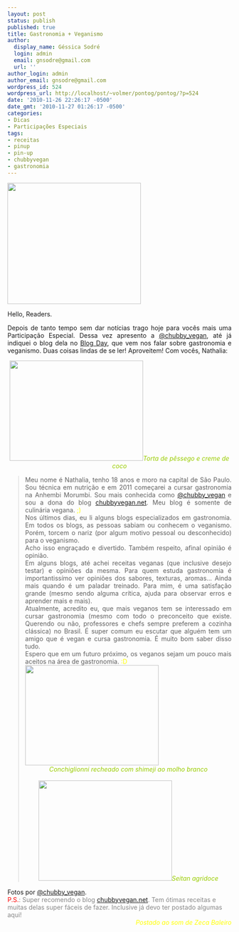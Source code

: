 ```yaml
---
layout: post
status: publish
published: true
title: Gastronomia + Veganismo
author:
  display_name: Géssica Sodré
  login: admin
  email: gnsodre@gmail.com
  url: ''
author_login: admin
author_email: gnsodre@gmail.com
wordpress_id: 524
wordpress_url: http://localhost/~volmer/pontog/pontog/?p=524
date: '2010-11-26 22:26:17 -0500'
date_gmt: '2010-11-27 01:26:17 -0500'
categories:
- Dicas
- Participações Especiais
tags:
- receitas
- pinup
- pin-up
- chubbyvegan
- gastronomia
---
```

<p><a href="http://localhost/~volmer/pontog/pontog/wp-content/uploads/2010/11/PinUp_20.png"><img class="aligncenter size-medium wp-image-525" title="PinUp_20" src="http://localhost/~volmer/pontog/pontog/wp-content/uploads/2010/11/PinUp_20-300x272.png" alt="" width="300" height="272" /></a></p>
<p style="text-align: justify;">Hello, Readers.</p>
<p style="text-align: justify;">Depois de tanto tempo sem dar notícias trago hoje para vocês mais uma Participação Especial. Dessa vez apresento a <a title="@chubby_vegan" href="http://twitter.com/#!/chubby_vegan" target="_blank">@chubby_vegan</a>, até já indiquei o blog dela no <a title="BlogDay" href="http://localhost/~volmer/pontog/pontog/blogday-2010/" target="_blank">Blog Day</a>, que vem nos falar sobre gastronomia e veganismo. Duas coisas lindas de se ler! Aproveitem! Com vocês, Nathalia:</p>
<p style="text-align: center;"><a href="http://localhost/~volmer/pontog/pontog/wp-content/uploads/2010/11/gastronomia_3.jpg"><img class="aligncenter size-medium wp-image-527" title="gastronomia_3" src="http://localhost/~volmer/pontog/pontog/wp-content/uploads/2010/11/gastronomia_3-300x225.jpg" alt="" width="300" height="225" /></a><span style="color: #99cc00;"><em>Torta de pêssego e creme de coco</em></span></p>
<blockquote style="text-align: justify;">
<div>Meu nome é Nathalia, tenho 18 anos e moro na capital de São Paulo. Sou técnica em nutrição e em 2011 começarei a cursar gastronomia na Anhembi Morumbi. Sou mais conhecida como <a title="@chubby_vegan" href="http://twitter.com/#!/chubby_vegan" target="_blank">@chubby_vegan</a> e sou a dona do blog <a title="chubbyvegan.net" href="http://chubbyvegan.net/" target="_blank">chubbyvegan.net</a>. Meu blog é somente de culinária vegana. <span style="color: #ffff00;">;)</span></div>
<div id="_mcePaste">Nos últimos dias, eu li alguns blogs especializados em gastronomia. Em todos os blogs, as pessoas sabiam ou conhecem o veganismo. Porém, torcem o nariz (por algum motivo pessoal ou desconhecido) para o veganismo.</div>
<div id="_mcePaste">Acho isso engraçado e divertido. Também respeito, afinal opinião é opinião.</div>
<div id="_mcePaste">Em alguns blogs, até achei receitas veganas (que inclusive desejo testar) e opiniões da mesma. Para quem estuda gastronomia é importantissímo ver opiniões dos sabores, texturas, aromas... Ainda mais quando é um paladar treinado. Para mim, é uma satisfação grande (mesmo sendo alguma crítica, ajuda para observar erros e aprender mais e mais).</div>
<div id="_mcePaste">Atualmente, acredito eu, que mais veganos tem se interessado em cursar gastronomia (mesmo com todo o preconceito que existe. Querendo ou não, professores e chefs sempre preferem a cozinha clássica) no Brasil. É super comum eu escutar que alguém tem um amigo que é vegan e cursa gastronomia. É muito bom saber disso tudo.</div>
<div id="_mcePaste">Espero que em um futuro próximo, os veganos sejam um pouco mais aceitos na área de gastronomia. <span style="color: #ffff00;">:D</span></div>
<div><span style="color: #ffff00;"><a href="http://localhost/~volmer/pontog/pontog/wp-content/uploads/2010/11/gastronomia_7.jpg"><img class="aligncenter size-medium wp-image-528" title="gastronomia_7" src="http://localhost/~volmer/pontog/pontog/wp-content/uploads/2010/11/gastronomia_7-300x225.jpg" alt="" width="300" height="225" /></a></span></div>
<div style="text-align: center;">
<div style="text-align: center;"><span style="color: #99cc00;"><em> Conchiglionni recheado com shimeji ao molho branco</em></span></div>
<div style="text-align: center;"><span style="color: #99cc00;"><em><br />
</em></span></div>
</div>
<address style="text-align: center;"><span style="color: #ffff00;"><a href="http://localhost/~volmer/pontog/pontog/wp-content/uploads/2010/11/gastronomia_8.jpg"><img class="aligncenter size-medium wp-image-529" title="gastronomia_8" src="http://localhost/~volmer/pontog/pontog/wp-content/uploads/2010/11/gastronomia_8-300x225.jpg" alt="" width="300" height="225" /></a></span><span style="color: #99cc00;">Seitan agridoce</span></address>
</blockquote>
<div>Fotos por <a title="@chubby_vegan" href="http://twitter.com/#!/chubby_vegan" target="_blank">@chubby_vegan</a>.</div>
<div><span style="color: #000000;"><span style="color: #ff0000;">P.S.</span><span style="color: #888888;">: Super recomendo o blog <a title="chubbyvegan.net" href="chubbyvegan.net" target="_blank">chubbyvegan.net</a>. Tem ótimas receitas e muitas delas super fáceis de fazer. Inclusive já devo ter postado algumas aqui! </span></span></div>
<div style="text-align: right;"><em><span style="color: #ffff00;">Postado ao som de Zeca Baleiro</span></em></div>
